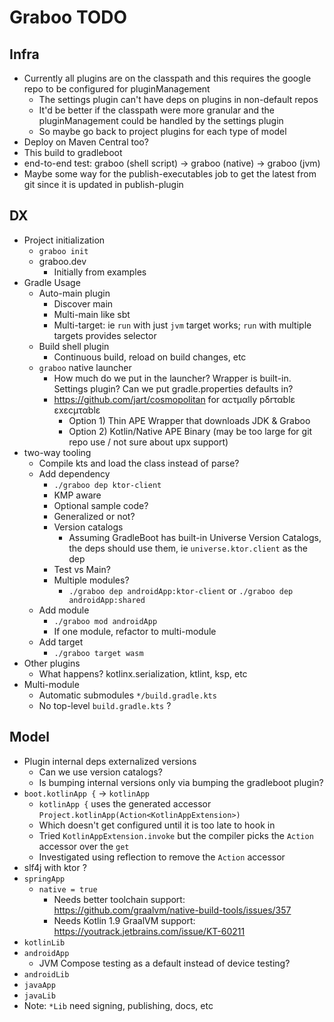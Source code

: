 # Graboo TODO

## Infra
- Currently all plugins are on the classpath and this requires the google repo to be configured for pluginManagement
  - The settings plugin can't have deps on plugins in non-default repos
  - It'd be better if the classpath were more granular and the pluginManagement could be handled by the settings plugin
  - So maybe go back to project plugins for each type of model
- Deploy on Maven Central too?
- This build to gradleboot
- end-to-end test: graboo (shell script) -> graboo (native) -> graboo (jvm)
- Maybe some way for the publish-executables job to get the latest from git since it is updated in publish-plugin

## DX
- Project initialization
  - `graboo init`
  - graboo.dev
    - Initially from examples
- Gradle Usage
  - Auto-main plugin
    - Discover main
    - Multi-main like sbt
    - Multi-target: ie `run` with just `jvm` target works; `run` with multiple targets provides selector
  - Build shell plugin
    - Continuous build, reload on build changes, etc
  - `graboo` native launcher
    - How much do we put in the launcher? Wrapper is built-in. Settings plugin? Can we put gradle.properties defaults in?
    - https://github.com/jart/cosmopolitan for αcτµαlly pδrταblε εxεcµταblε
      - Option 1) Thin APE Wrapper that downloads JDK & Graboo
      - Option 2) Kotlin/Native APE Binary (may be too large for git repo use / not sure about upx support)
- two-way tooling
  - Compile kts and load the class instead of parse?
  - Add dependency
    - `./graboo dep ktor-client`
    - KMP aware
    - Optional sample code?
    - Generalized or not?
    - Version catalogs
      - Assuming GradleBoot has built-in Universe Version Catalogs, the deps should use them, ie `universe.ktor.client` as the dep
    - Test vs Main?
    - Multiple modules?
      - `./graboo dep androidApp:ktor-client` or `./graboo dep androidApp:shared`
  - Add module
    - `./graboo mod androidApp`
    - If one module, refactor to multi-module
  - Add target
    - `./graboo target wasm`
- Other plugins
  - What happens? kotlinx.serialization, ktlint, ksp, etc
- Multi-module
  - Automatic submodules `*/build.gradle.kts`
  - No top-level `build.gradle.kts` ?

## Model
- Plugin internal deps externalized versions
  - Can we use version catalogs?
  - Is bumping internal versions only via bumping the gradleboot plugin?
- `boot.kotlinApp {` -> `kotlinApp`
  - `kotlinApp {` uses the generated accessor `Project.kotlinApp(Action<KotlinAppExtension>)`
  - Which doesn't get configured until it is too late to hook in
  - Tried `KotlinAppExtension.invoke` but the compiler picks the `Action` accessor over the `get`
  - Investigated using reflection to remove the `Action` accessor
- slf4j with ktor ?
- `springApp`
  - `native = true`
    - Needs better toolchain support: https://github.com/graalvm/native-build-tools/issues/357
    - Needs Kotlin 1.9 GraalVM support: https://youtrack.jetbrains.com/issue/KT-60211
- `kotlinLib`
- `androidApp`
  - JVM Compose testing as a default instead of device testing?
- `androidLib`
- `javaApp`
- `javaLib`
- Note: `*Lib` need signing, publishing, docs, etc

